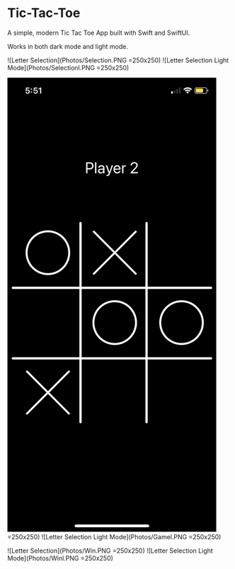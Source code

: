 # Tic-Tac-Toe
A simple, modern Tic Tac Toe App built with Swift and SwiftUI.

Works in both dark mode and light mode.

![Letter Selection](Photos/Selection.PNG =250x250) ![Letter Selection Light Mode](Photos/Selectionl.PNG =250x250)


![Letter Selection](Photos/Game.PNG) =250x250) ![Letter Selection Light Mode](Photos/Gamel.PNG =250x250)

![Letter Selection](Photos/Win.PNG =250x250) ![Letter Selection Light Mode](Photos/Winl.PNG =250x250)
